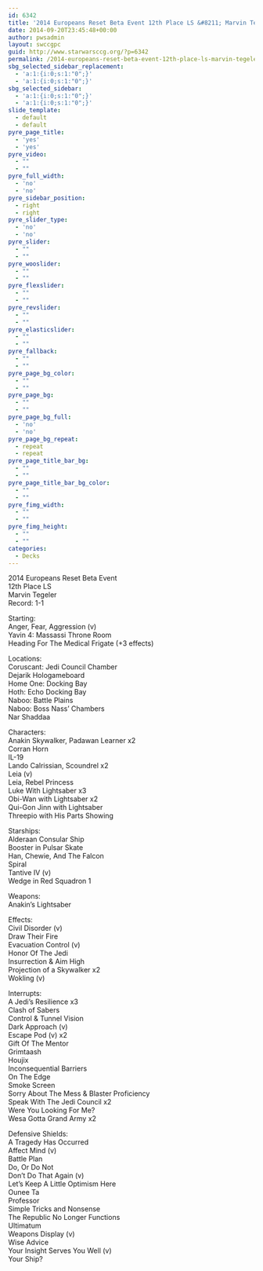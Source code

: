 ```yaml
---
id: 6342
title: '2014 Europeans Reset Beta Event 12th Place LS &#8211; Marvin Tegeler TRM'
date: 2014-09-20T23:45:48+00:00
author: pwsadmin
layout: swccgpc
guid: http://www.starwarsccg.org/?p=6342
permalink: /2014-europeans-reset-beta-event-12th-place-ls-marvin-tegeler-trm/
sbg_selected_sidebar_replacement:
  - 'a:1:{i:0;s:1:"0";}'
  - 'a:1:{i:0;s:1:"0";}'
sbg_selected_sidebar:
  - 'a:1:{i:0;s:1:"0";}'
  - 'a:1:{i:0;s:1:"0";}'
slide_template:
  - default
  - default
pyre_page_title:
  - 'yes'
  - 'yes'
pyre_video:
  - ""
  - ""
pyre_full_width:
  - 'no'
  - 'no'
pyre_sidebar_position:
  - right
  - right
pyre_slider_type:
  - 'no'
  - 'no'
pyre_slider:
  - ""
  - ""
pyre_wooslider:
  - ""
  - ""
pyre_flexslider:
  - ""
  - ""
pyre_revslider:
  - ""
  - ""
pyre_elasticslider:
  - ""
  - ""
pyre_fallback:
  - ""
  - ""
pyre_page_bg_color:
  - ""
  - ""
pyre_page_bg:
  - ""
  - ""
pyre_page_bg_full:
  - 'no'
  - 'no'
pyre_page_bg_repeat:
  - repeat
  - repeat
pyre_page_title_bar_bg:
  - ""
  - ""
pyre_page_title_bar_bg_color:
  - ""
  - ""
pyre_fimg_width:
  - ""
  - ""
pyre_fimg_height:
  - ""
  - ""
categories:
  - Decks
---
```

2014 Europeans Reset Beta Event  
12th Place LS  
Marvin Tegeler  
Record: 1-1

Starting:  
Anger, Fear, Aggression (v)  
Yavin 4: Massassi Throne Room  
Heading For The Medical Frigate (+3 effects)

Locations:  
Coruscant: Jedi Council Chamber  
Dejarik Hologameboard  
Home One: Docking Bay  
Hoth: Echo Docking Bay  
Naboo: Battle Plains  
Naboo: Boss Nass&#8217; Chambers  
Nar Shaddaa

Characters:  
Anakin Skywalker, Padawan Learner x2  
Corran Horn  
IL-19  
Lando Calrissian, Scoundrel x2  
Leia (v)  
Leia, Rebel Princess  
Luke With Lightsaber x3  
Obi-Wan with Lightsaber x2  
Qui-Gon Jinn with Lightsaber  
Threepio with His Parts Showing

Starships:  
Alderaan Consular Ship  
Booster in Pulsar Skate  
Han, Chewie, And The Falcon  
Spiral  
Tantive IV (v)  
Wedge in Red Squadron 1

Weapons:  
Anakin&#8217;s Lightsaber

Effects:  
Civil Disorder (v)  
Draw Their Fire  
Evacuation Control (v)  
Honor Of The Jedi  
Insurrection & Aim High  
Projection of a Skywalker x2  
Wokling (v)

Interrupts:  
A Jedi&#8217;s Resilience x3  
Clash of Sabers  
Control & Tunnel Vision  
Dark Approach (v)  
Escape Pod (v) x2  
Gift Of The Mentor  
Grimtaash  
Houjix  
Inconsequential Barriers  
On The Edge  
Smoke Screen  
Sorry About The Mess & Blaster Proficiency  
Speak With The Jedi Council x2  
Were You Looking For Me?  
Wesa Gotta Grand Army x2

Defensive Shields:  
A Tragedy Has Occurred  
Affect Mind (v)  
Battle Plan  
Do, Or Do Not  
Don&#8217;t Do That Again (v)  
Let&#8217;s Keep A Little Optimism Here  
Ounee Ta  
Professor  
Simple Tricks and Nonsense  
The Republic No Longer Functions  
Ultimatum  
Weapons Display (v)  
Wise Advice  
Your Insight Serves You Well (v)  
Your Ship?